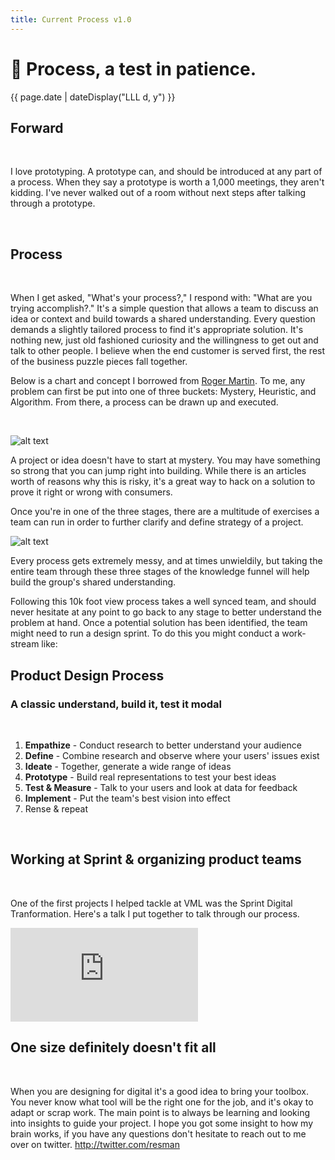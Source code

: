 ```yaml
---
title: Current Process v1.0
---
```


<div class="content">

# 🐛 Process, a test in patience.
<time class="date" datetime="{{ date }}">{{ page.date | dateDisplay("LLL d, y") }}</time>
<br/>

## Forward

<br/>

I love prototyping. A prototype can, and should be introduced at any part of a process. When they say a prototype is worth a 1,000 meetings, they aren't kidding. I've never walked out of a room without next steps after talking through a prototype.

<br/>

## Process

<br/>

When I get asked, "What's your process?," I respond with: "What are you trying accomplish?." It's a simple question that allows a team to discuss an idea or context and build towards a shared understanding. Every question demands a slightly tailored process to find it's appropriate solution. It's nothing new, just old fashioned curiosity and the willingness to get out and talk to other people. I believe when the end customer is served first, the rest of the business puzzle pieces fall together.

Below is a chart and concept I borrowed from <a href="https://en.wikipedia.org/wiki/Roger_Martin_(professor)">Roger Martin</a>. To me, any problem can first be put into one of three buckets: Mystery, Heuristic, and Algorithm. From there, a process can be drawn up and executed.

<br/>

</div>

![alt text](/images/dt_process.png "Mystery, Heuristic, Algorithm")

<div class="content">

A project or idea doesn't have to start at mystery. You may have something so strong that you can jump right into building. While there is an articles worth of reasons why this is risky, it's a great way to hack on a solution to prove it right or wrong with consumers.

Once you're in one of the three stages, there are a multitude of exercises a team can run in order to further clarify and define strategy of a project.


</div>

![alt text](/images/dt_process2.png "Mystery, Heuristic, Algorithm")

<div class="content">

Every process gets extremely messy, and at times unwieldily, but taking the entire team through these three stages of the knowledge funnel will help build the group's shared understanding.

Following this 10k foot view process takes a well synced team, and should never hesitate at any point to go back to any stage to better understand the problem at hand. Once a potential solution has been identified, the team might need to run a design sprint. To do this you might conduct a work-stream like:

## Product Design Process
### A classic understand, build it, test it modal
<br/>

1. <strong>Empathize</strong> - Conduct research to better understand your audience
2. <strong>Define</strong> - Combine research and observe where your users' issues exist
3. <strong>Ideate</strong> - Together, generate a wide range of ideas
4. <strong>Prototype</strong> - Build real representations to test your best ideas
5. <strong>Test &amp; Measure</strong> - Talk to your users and look at data for feedback
6. <strong>Implement</strong> - Put the team's best vision into effect
7. Rense &amp; repeat
<br/>

## Working at Sprint &amp; organizing product teams
<br/>

One of the first projects I helped tackle at VML was the Sprint Digital Tranformation. Here's a talk I put together to talk through our process.

</div>

<div class="v-content">
  <iframe src="https://player.vimeo.com/video/259954925" frameborder="0" webkitallowfullscreen mozallowfullscreen allowfullscreen class="v"></iframe>
</div>

<div class="content">

## One size definitely doesn't fit all
<br/>

When you are designing for digital it's a good idea to bring your toolbox. You never know what tool will be the right one for the job, and it's okay to adapt or scrap work. The main point is to always be learning and looking into insights to guide your project. I hope you got some insight to how my brain works, if you have any questions don't hesitate to reach out to me over on twitter. <a href="http://twitter.com/resman">http://twitter.com/resman</a>

</div>
